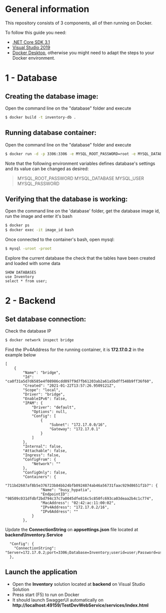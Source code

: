 # General information

This repository consists of 3 components, all of then running on Docker.

To follow this guide you need:
- [.NET Core SDK 3.1](https://dotnet.microsoft.com/download/dotnet-core/3.1)
- [Visual Studio 2019](https://visualstudio.microsoft.com)
- [Docker Desktop](https://www.docker.com/products/docker-desktop), otherwise you might need to adapt the steps to your Docker environment.

# 1 - Database

## Creating the database image:

Open the command line on the "database" folder and execute
```sh
$ docker build -t inventory-db .
```

## Running database container:

 Open the command line on the "database" folder and execute
```sh
$ docker run -d -p 3306:3306 -e MYSQL_ROOT_PASSWORD=root -e MYSQL_DATABASE=Inventory -e MYSQL_USER=user -e MYSQL_PASSWORD=user inventory-db
```

Note that the following environment variables defines database's settings and its value can be changed as desired:
>MYSQL_ROOT_PASSWORD
>MYSQL_DATABASE
>MYSQL_USER
>MYSQL_PASSWORD

## Verifying that the database is working:
Open the command line on the 'database' folder, get the database image id, run the image and enter it's bash
```sh
$ docker ps
$ docker exec -it image_id bash
```

Once connected to the container's bash, open mysql:
```sh
$ mysql -uroot -proot
```

Explore the current database the check that the tables have been created and loaded with some data
```
SHOW DATABASES
use Inventory
select * from user;
```

# 2 - Backend

## Set database connection:

Check the database IP

```sh
$ docker network inspect bridge
```
Find the IPv4Address for the running container, it is **172.17.0.2** in the example below
```
[
    {
        "Name": "bridge",
        "Id": "ca0f31a5d7d6585e4f08986cdd097f9d7fb61203ab2a61a5bdff548b9ff36f60",
        "Created": "2021-01-22T13:57:26.9509121Z",
        "Scope": "local",
        "Driver": "bridge",
        "EnableIPv6": false,
        "IPAM": {
            "Driver": "default",
            "Options": null,
            "Config": [
                {
                    "Subnet": "172.17.0.0/16",
                    "Gateway": "172.17.0.1"
                }
            ]
        },
        "Internal": false,
        "Attachable": false,
        "Ingress": false,
        "ConfigFrom": {
            "Network": ""
        },
        "ConfigOnly": false,
        "Containers": {
            "711bd2687af8b5e376723b84bb24bfb0924874ab46a56731faac929d8651f1b7": {
                "Name": "busy_hypatia",
                "EndpointID": "98509c031dfdbf2bd794c37c7a0045dfe816c5c850fc693ca03deaa2b4c1c774",
                "MacAddress": "02:42:ac:11:00:02",
                "IPv4Address": "172.17.0.2/16", 
                "IPv6Address": ""
            }
        },
```

Update the **ConnectionString** on **appsettings.json** file located at **backend\Inventory.Service**
```
  "Config": {
    "ConnectionString": "Server=172.17.0.2;port=3306;Database=Inventory;userid=user;Password=user"
  },
```

## Launch the application

- Open the **Inventory** solution located at **backend** on Visual Studio Solution 
- Press start (F5) to run on Docker
- It should launch SwaggerUI automatically on **http://localhost:49159/TestDevWebService/services/index.html**
